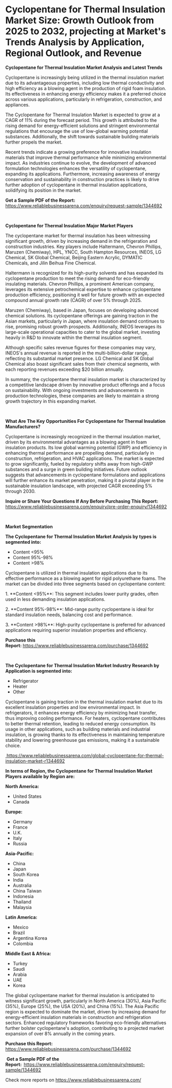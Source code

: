 <p><h1>Cyclopentane for Thermal Insulation Market Size: Growth Outlook from 2025 to 2032, projecting at Market's Trends Analysis by Application, Regional Outlook, and Revenue</h1></p><p><strong>Cyclopentane for Thermal Insulation Market Analysis and Latest Trends</strong></p>
<p><p>Cyclopentane is increasingly being utilized in the thermal insulation market due to its advantageous properties, including low thermal conductivity and high efficiency as a blowing agent in the production of rigid foam insulation. Its effectiveness in enhancing energy efficiency makes it a preferred choice across various applications, particularly in refrigeration, construction, and appliances.</p><p>The Cyclopentane for Thermal Insulation Market is expected to grow at a CAGR of 11% during the forecast period. This growth is attributed to the rising demand for energy-efficient solutions and stringent environmental regulations that encourage the use of low-global warming potential substances. Additionally, the shift towards sustainable building materials further propels the market.</p><p>Recent trends indicate a growing preference for innovative insulation materials that improve thermal performance while minimizing environmental impact. As industries continue to evolve, the development of advanced formulation technologies enhances the versatility of cyclopentane, expanding its applications. Furthermore, increasing awareness of energy conservation and sustainability in construction practices is likely to drive further adoption of cyclopentane in thermal insulation applications, solidifying its position in the market.</p></p>
<p><strong>Get a Sample PDF of the Report:&nbsp;</strong> <a href="https://www.reliablebusinessarena.com/enquiry/request-sample/1344692?utm_campaign=1891&utm_medium=2&utm_source=Github&utm_content=ia&utm_term=24032025&utm_id=cyclopentane-for-thermal-insulation">https://www.reliablebusinessarena.com/enquiry/request-sample/1344692</a></p>
<p>&nbsp;</p>
<p><strong>Cyclopentane for Thermal Insulation Major Market Players</strong></p>
<p><p>The cyclopentane market for thermal insulation has been witnessing significant growth, driven by increasing demand in the refrigeration and construction industries. Key players include Haltermann, Chevron Phillips, Maruzen (Chemiway), HPL, YNCC, South Hampton Resources, INEOS, LG Chemical, SK Global Chemical, Beijing Eastern Acrylic, DYMATIC Chemicals, and Jilin Beihua Fine Chemical.</p><p>Haltermann is recognized for its high-purity solvents and has expanded its cyclopentane production to meet the rising demand for eco-friendly insulating materials. Chevron Phillips, a prominent American company, leverages its extensive petrochemical expertise to enhance cyclopentane production efficiency, positioning it well for future growth with an expected compound annual growth rate (CAGR) of over 5% through 2025.</p><p>Maruzen (Chemiway), based in Japan, focuses on developing advanced chemical solutions. Its cyclopentane offerings are gaining traction in the Asian markets, particularly in Japan, where insulation demand continues to rise, promising robust growth prospects. Additionally, INEOS leverages its large-scale operational capacities to cater to the global market, investing heavily in R&D to innovate within the thermal insulation segment.</p><p>Although specific sales revenue figures for these companies may vary, INEOS's annual revenue is reported in the multi-billion-dollar range, reflecting its substantial market presence. LG Chemical and SK Global Chemical also boast significant sales from their chemical segments, with each reporting revenues exceeding $20 billion annually.</p><p>In summary, the cyclopentane thermal insulation market is characterized by a competitive landscape driven by innovative product offerings and a focus on sustainability. With ongoing investments and advancements in production technologies, these companies are likely to maintain a strong growth trajectory in this expanding market.</p></p>
<p>&nbsp;</p>
<p><strong>What Are The Key Opportunities For Cyclopentane for Thermal Insulation Manufacturers?</strong></p>
<p><p>Cyclopentane is increasingly recognized in the thermal insulation market, driven by its environmental advantages as a blowing agent in foam insulation products. Its low global warming potential (GWP) and efficiency in enhancing thermal performance are propelling demand, particularly in construction, refrigeration, and HVAC applications. The market is expected to grow significantly, fueled by regulatory shifts away from high-GWP substances and a surge in green building initiatives. Future outlook suggests that advancements in cyclopentane formulations and applications will further enhance its market penetration, making it a pivotal player in the sustainable insulation landscape, with projected CAGR exceeding 5% through 2030.</p></p>
<p><strong>Inquire or Share Your Questions If Any Before Purchasing This Report:</strong> <a href="https://www.reliablebusinessarena.com/enquiry/pre-order-enquiry/1344692?utm_campaign=1891&utm_medium=2&utm_source=Github&utm_content=ia&utm_term=24032025&utm_id=cyclopentane-for-thermal-insulation">https://www.reliablebusinessarena.com/enquiry/pre-order-enquiry/1344692</a></p>
<p>&nbsp;</p>
<p><strong>Market Segmentation</strong></p>
<p><strong>The Cyclopentane for Thermal Insulation Market Analysis by types is segmented into:</strong></p>
<p><ul><li>Content <95%</li><li>Content 95%-98%</li><li>Content >98%</li></ul></p>
<p><p>Cyclopentane is utilized in thermal insulation applications due to its effective performance as a blowing agent for rigid polyurethane foams. The market can be divided into three segments based on cyclopentane content: </p><p>1. **Content <95%**: This segment includes lower purity grades, often used in less demanding insulation applications.</p><p>2. **Content 95%-98%**: Mid-range purity cyclopentane is ideal for standard insulation needs, balancing cost and performance.</p><p>3. **Content >98%**: High-purity cyclopentane is preferred for advanced applications requiring superior insulation properties and efficiency.</p></p>
<p><strong>Purchase this Report:&nbsp;</strong><a href="https://www.reliablebusinessarena.com/purchase/1344692?utm_campaign=1891&utm_medium=2&utm_source=Github&utm_content=ia&utm_term=24032025&utm_id=cyclopentane-for-thermal-insulation">https://www.reliablebusinessarena.com/purchase/1344692</a></p>
<p>&nbsp;</p>
<p><strong>The Cyclopentane for Thermal Insulation Market Industry Research by Application is segmented into:</strong></p>
<p><ul><li>Refrigerator</li><li>Heater</li><li>Other</li></ul></p>
<p><p>Cyclopentane is gaining traction in the thermal insulation market due to its excellent insulation properties and low environmental impact. In refrigerators, it enhances energy efficiency by minimizing heat transfer, thus improving cooling performance. For heaters, cyclopentane contributes to better thermal retention, leading to reduced energy consumption. Its usage in other applications, such as building materials and industrial insulation, is growing thanks to its effectiveness in maintaining temperature stability and lowering greenhouse gas emissions, making it a sustainable choice.</p></p>
<p><a href="https://www.reliablebusinessarena.com/global-cyclopentane-for-thermal-insulation-market-r1344692?utm_campaign=1891&utm_medium=2&utm_source=Github&utm_content=ia&utm_term=24032025&utm_id=cyclopentane-for-thermal-insulation">&nbsp;https://www.reliablebusinessarena.com/global-cyclopentane-for-thermal-insulation-market-r1344692</a></p>
<p><strong>In terms of Region, the Cyclopentane for Thermal Insulation Market Players available by Region are:</strong></p>
<p>
    <p> <strong> North America: </strong>
        <ul>
            <li>United States</li>
            <li>Canada</li>
        </ul>
        </p> 
    <p> <strong> Europe: </strong>
        <ul>
            <li>Germany</li>
            <li>France</li>
            <li>U.K.</li>
            <li>Italy</li>
            <li>Russia</li>
        </ul>
        </p> 
    <p> <strong> Asia-Pacific: </strong>
        <ul>
            <li>China</li>
            <li>Japan</li>
            <li>South Korea</li>
            <li>India</li>
            <li>Australia</li>
            <li>China Taiwan</li>
            <li>Indonesia</li>
            <li>Thailand</li>
            <li>Malaysia</li>
        </ul>
        </p> 
    <p> <strong> Latin America: </strong>
        <ul>
            <li>Mexico</li>
            <li>Brazil</li>
            <li>Argentina Korea</li>
            <li>Colombia</li>
        </ul>
        </p> 
    <p> <strong> Middle East & Africa: </strong>
        <ul>
            <li>Turkey</li>
            <li>Saudi</li>
            <li>Arabia</li>
            <li>UAE</li>
            <li>Korea</li>
        </ul>
    </p>
    </p>
<p><p>The global cyclopentane market for thermal insulation is anticipated to witness significant growth, particularly in North America (30%), Asia Pacific (35%), Europe (25%), the USA (20%), and China (15%). The Asia Pacific region is expected to dominate the market, driven by increasing demand for energy-efficient insulation materials in construction and refrigeration sectors. Enhanced regulatory frameworks favoring eco-friendly alternatives further bolster cyclopentane's adoption, contributing to a projected market expansion of over 8% annually in the coming years.</p></p>
<p><strong>Purchase this Report: </strong><a href="https://www.reliablebusinessarena.com/purchase/1344692?utm_campaign=1891&utm_medium=2&utm_source=Github&utm_content=ia&utm_term=24032025&utm_id=cyclopentane-for-thermal-insulation">https://www.reliablebusinessarena.com/purchase/1344692</a></p>
<p>&nbsp;<strong>Get a Sample PDF of the Report:&nbsp;&nbsp;</strong><a href="https://www.reliablebusinessarena.com/enquiry/request-sample/1344692?utm_campaign=1891&utm_medium=2&utm_source=Github&utm_content=ia&utm_term=24032025&utm_id=cyclopentane-for-thermal-insulation">https://www.reliablebusinessarena.com/enquiry/request-sample/1344692</a></p>
<p><strong></strong></p>
<p>Check more reports on <a href="https://www.reliablebusinessarena.com/?utm_campaign=1891&utm_medium=2&utm_source=Github&utm_content=ia&utm_term=24032025&utm_id=cyclopentane-for-thermal-insulation">https://www.reliablebusinessarena.com/</a></p>